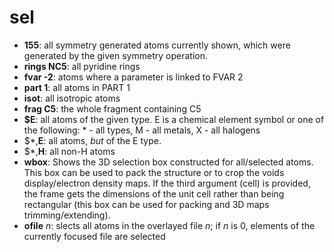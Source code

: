 # sel

- **155**: all symmetry generated atoms currently shown, which were generated by the given symmetry operation.
- **rings NC5**: all pyridine rings
- **fvar -2**: atoms where a parameter is linked to FVAR 2
- **part 1**: all atoms in PART 1
- **isot**: all isotropic atoms
- **frag C5**: the whole fragment containing C5
- **$E**: all atoms of the given type. E is a chemical element symbol or one of the following: * - all types, M - all metals, X - all halogens
- $*,**E**: all atoms, *but* of the E type.
- $*,**H**: all non-H atoms
- **wbox**: Shows the 3D selection box constructed for all/selected atoms. This box can be used to pack the structure or to crop the voids display/electron density maps. If the third argument (cell) is provided, the frame gets the dimensions of the unit cell rather than being rectangular (this box can be used for packing and 3D maps trimming/extending).
- **ofile** *n*: slects all atoms in the overlayed file *n*; if *n* is 0, elements of the currently focused file are selected
